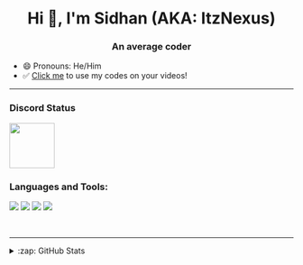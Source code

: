 <h1 align="center">Hi 👋, I'm Sidhan (AKA: ItzNexus)</h1>
<h3 align="center">An average coder</h3>

- 😄 Pronouns: He/Him
- ✅ [Click me](https://github.com/ItzSidhan/Credits) to use my codes on your videos!

---

### Discord Status
<a href="https://discord.com/users/906779955843711027">
<img height="80px" src="https://discord.c99.nl/widget/theme-4/980875212537090128.png" />
</a>

</br>

### Languages and Tools:
<p align="left">
<img src="https://img.shields.io/badge/Node.JS-black?style=for-the-badge&logo=node.js" />
<img src="https://img.shields.io/badge/-HTML5-black?style=for-the-badge&logo=HTML5" />
<img src="https://img.shields.io/badge/CSS-black?style=for-the-badge&logo=css3&logoColor=#1572B6" />
<img src="https://img.shields.io/badge/Javascript-black?style=for-the-badge&logo=javascript" />
</p>
<br />

---

<details>
  <summary>:zap: GitHub Stats</summary>
</br>
<img align="center" alt="NotNexuss's GitHub Stats" src="https://github-readme-stats.vercel.app/api?username=drx7&show_icons=true&locale=en&theme=dark&layout=compact" />
